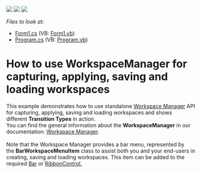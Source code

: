 <!-- default badges list -->
![](https://img.shields.io/endpoint?url=https://codecentral.devexpress.com/api/v1/VersionRange/128617823/14.2.3%2B)
[![](https://img.shields.io/badge/Open_in_DevExpress_Support_Center-FF7200?style=flat-square&logo=DevExpress&logoColor=white)](https://supportcenter.devexpress.com/ticket/details/T190543)
[![](https://img.shields.io/badge/📖_How_to_use_DevExpress_Examples-e9f6fc?style=flat-square)](https://docs.devexpress.com/GeneralInformation/403183)
<!-- default badges end -->
<!-- default file list -->
*Files to look at*:

* [Form1.cs](./CS/T190543/Form1.cs) (VB: [Form1.vb](./VB/T190543/Form1.vb))
* [Program.cs](./CS/T190543/Program.cs) (VB: [Program.vb](./VB/T190543/Program.vb))
<!-- default file list end -->
# How to use WorkspaceManager for capturing, applying, saving and loading workspaces


<p>This example demonstrates how to use standalone <a href="https://documentation.devexpress.com/WindowsForms/CustomDocument17674.aspx">Workspace Manager</a> API for capturing, applying, saving and loading workspaces and shows different <strong>Transition Types</strong> in action. <br />You can find the general information about the <strong>WorkspaceManager</strong> in our documentation: <a href="https://documentation.devexpress.com/WindowsForms/CustomDocument17674.aspx">Workspace Manager</a>. <br /><br />Note that the Workspace Manager provides a bar menu, represented by the <strong>BarWorkspaceMenuItem</strong> class to assist both you and your end-users in creating, saving and loading workspaces. This item can be added to the required <a href="https://documentation.devexpress.com/WindowsForms/clsDevExpressXtraBarsBartopic.aspx">Bar</a> or <a href="https://documentation.devexpress.com/WindowsForms/clsDevExpressXtraBarsRibbonRibbonControltopic.aspx">RibbonControl</a><u>.</u></p>

<br/>


